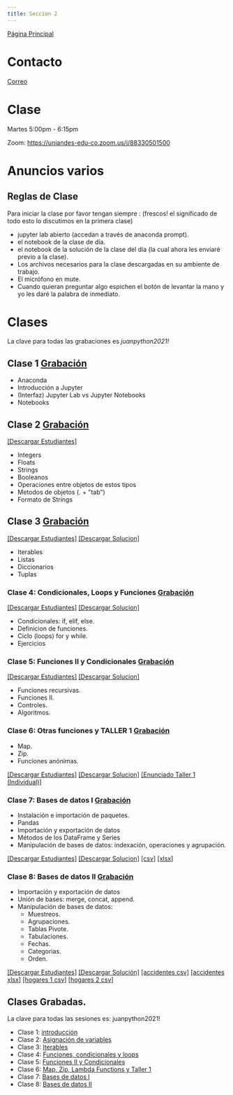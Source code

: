 ```yaml
---
title: Seccion 2
---
```

[Página Principal](./README.md)

# Contacto
[Correo](mailto:js.moreno11@uniandes.edu.co)

# Clase
Martes 5:00pm - 6:15pm 

Zoom: https://uniandes-edu-co.zoom.us/j/88330501500


# Anuncios varios
## Reglas de Clase

Para iniciar la clase por favor tengan siempre : (frescos! el significado de todo esto lo discutimos en la primera clase)
- jupyter lab abierto (accedan a través de anaconda prompt).
- el notebook de la clase de día.
- el notebook de la solución de la clase del día (la cual ahora les enviaré previo a la clase).
- Los archivos necesarios para la clase descargadas en su ambiente de trabajo. 
- El micrófono en mute.
- Cuando quieran preguntar algo espichen el botón de levantar la mano y yo les daré la palabra de inmediato.                  


# Clases
La clave para todas las grabaciones es _juanpython2021!_

## Clase 1 [Grabación](https://uniandes-edu-co.zoom.us/rec/share/wx3eYExR4s8Ps7a47toDWlnmUV8UYIZR3UDiEAnVgkzib0AtDX1GpNmRXdYMu6eG.6Md1lUoWvnWY7rcE)
- Anaconda
- Introducción a Jupyter 
- (Interfaz) Jupyter Lab vs Jupyter Notebooks
- Notebooks

## Clase 2 [Grabación](https://uniandes-edu-co.zoom.us/rec/share/BWQqKOEqoq9Epg0jPiwPV-aCUIkdmlN_z4hugJBRiQJKKw5v4YkCERu2ELJ4qzyp.E_wbkz56Oun3DXxn)
<a id="raw-url" href="https://github.com/julianchitiva/tallerpython/blob/main/clases/20211/Clase_1_Introduccion/Clase_1_Estudiantes_1_JC.ipynb" download>[Descargar Estudiantes]</a> 
- Integers
- Floats
- Strings
- Booleanos
- Operaciones entre objetos de estos tipos
- Metodos de objetos (. + "tab")
- Formato de Strings

## Clase 3 [Grabación](https://uniandes-edu-co.zoom.us/rec/share/MSTCOE99L4reXG6IpbbHasq-RLd4PvgvtscviCX0tbztztBhjT4njzTnJ3UBGA_O.n8yk5eTjJhqNZtrD)
<a id="raw-url" href="https://github.com/julianchitiva/tallerpython/blob/main/clases/20211/Clase_2_Iterables/Clase_2_Estudiantes_1.ipynb" download>[Descargar Estudiantes]</a> 
<a id="raw-url" href="https://github.com/julianchitiva/tallerpython/blob/main/clases/20211/Clase_2_Iterables/Clase_2_Solucion_1.ipynb" download>[Descargar Solucion]</a> 
- Iterables
- Listas
- Diccionarios
- Tuplas

### Clase 4: Condicionales, Loops y Funciones [Grabación](https://uniandes-edu-co.zoom.us/rec/share/7Wn2YN_5TBXpm72X9mTAEqpZya1EJegySZEzJaS-Cxp_X4dVtZf-3bEF1AgAfof8.U-4YM9fPX5UXPLfF)
<a id="raw-url" href="https://github.com/julianchitiva/tallerpython/blob/main/clases/20211/Clase_3_funciones_loops_condicionales/Clase_3_estudiantes_1.ipynb" download>[Descargar Estudiantes]</a>
<a id="raw-url" href="https://github.com/julianchitiva/tallerpython/blob/main/clases/20211/Clase_3_funciones_loops_condicionales/Clase_3_solucion_1.ipynb" download>[Descargar Solucion]</a>

- Condicionales: if, elif, else.
- Definicion de funciones.
- Ciclo (loops) for y while.
- Ejercicios


### Clase 5: Funciones II y Condicionales [Grabación](https://uniandes-edu-co.zoom.us/rec/share/YwyWxurF0eY3HzGIplr9gBn6ZGndOLKutRRD64lgGjINQ-u9eJgANWVcwh1AU6JP.wqHHhx8Bf1JRrQhF)
<a id="raw-url" href="https://github.com/julianchitiva/tallerpython/blob/main/clases/20211/Clase_4_funciones_II/Clase_4_estudiantes_1.ipynb" download>[Descargar Estudiantes]</a>
<a id="raw-url" href="https://github.com/julianchitiva/tallerpython/blob/main/clases/20211/Clase_4_funciones_II/Clase_4_solucion_1.ipynb" download>[Descargar Solucion]</a>

- Funciones recursivas.
- Funciones II.
- Controles.
- Algoritmos.

### Clase 6: Otras funciones y TALLER 1 [Grabación](https://uniandes-edu-co.zoom.us/rec/share/aObLfRrEyvjxcoEboAtg7a12heFY_Ylyy_Ol0YMb8t-66zSbYPgYIHNm7vO4WA-y.S4_p-gc8hNhQtp4q)
- Map.
- Zip.
- Funciones anónimas.

<a id="raw-url" href="https://github.com/julianchitiva/tallerpython/blob/main/clases/20211/Clase_5_funciones_III/Clase_5_estudiantes_1.ipynb" download>[Descargar Estudiantes]</a>
<a id="raw-url" href="https://github.com/julianchitiva/tallerpython/blob/main/clases/20211/Clase_5_funciones_III/Clase_5_solucion_1.ipynb" download>[Descargar Solucion]</a>
<a id="raw-url" href="https://github.com/julianchitiva/tallerpython/blob/main/clases/20211/Clase_6_taller_1/Taller_1_estudiantes.ipynb" download>[Enunciado Taller 1 (Individual)]</a>

### Clase 7: Bases de datos I [Grabación](https://uniandes-edu-co.zoom.us/rec/share/BUQc5LWTsUpG8qSMyVqCtayWjSGr6byv5YCOY30Xc1L0UprkcoM6B8JoXFkJlvoV.BiWyXZ53OkMW7QWJ)
- Instalación e importación de paquetes.
- Pandas
- Importación y exportación de datos
- Métodos de los DataFrame y Series
- Manipulación de bases de datos: indexación, operaciones y agrupación.

<a id="raw-url" href="https://github.com/julianchitiva/tallerpython/blob/main/clases/20211/Clase_7_introduccion_pandas/Clase_7_estudiantes.ipynb" download>[Descargar Estudiantes]</a>
<a id="raw-url" href="https://github.com/julianchitiva/tallerpython/blob/main/clases/20211/Clase_7_introduccion_pandas/Clase_7_solucion.ipynb" download>[Descargar Solucion]</a> 
<a id="raw-url" href="https://github.com/julianchitiva/tallerpython/blob/main/clases/20211/Clase_7_introduccion_pandas/info_accidentes.csv" download>[csv]</a> 
<a id="raw-url" href="https://github.com/julianchitiva/tallerpython/blob/main/clases/20211/Clase_7_introduccion_pandas/info_accidentes.xlsx" download>[xlsx]</a> 

### Clase 8: Bases de datos II [Grabación](https://uniandes-edu-co.zoom.us/rec/share/yfERCFeGBtVegOu5OH14AcD4NBvA8Iwbz9rY40PNRxlU7Xp3ubr2yLuxqpABYXoP.nJZjz1cYPPxg6t6V)
- Importación y exportación de datos
- Unión de bases: merge, concat, append.
- Manipulación de bases de datos:
    - Muestreos.
    - Agrupaciones.
    - Tablas Pivote.
    - Tabulaciones.
    - Fechas.
    - Categorias.
    - Orden.

<a id="raw-url" href="https://github.com/julianchitiva/tallerpython/blob/main/clases/20211/Clase_8_pandas_II/Clase_8_estudiantes.ipynb" download>[Descargar Estudiantes]</a>  <a id="raw-url" href="https://github.com/julianchitiva/tallerpython/blob/main/clases/20211/Clase_8_pandas_II/Clase_8_solucion.ipynb" download>[Descargar Solución]</a> <a id="raw-url" href="https://github.com/julianchitiva/tallerpython/blob/main/clases/20211/Clase_8_pandas_II/info_accidentes.csv" download>[accidentes csv]</a> 
<a id="raw-url" href="https://github.com/julianchitiva/tallerpython/blob/main/clases/20211/Clase_8_pandas_II/info_accidentes.xlsx" download>[accidentes xlsx]</a> 
<a id="raw-url" href="https://github.com/julianchitiva/tallerpython/blob/main/clases/20211/Clase_8_pandas_II/encuesta_hogares1.csv" download>[hogares 1 csv]</a> 
<a id="raw-url" href="https://github.com/julianchitiva/tallerpython/blob/main/clases/20211/Clase_8_pandas_II/encuesta_hogares2.csv" download>[hogares 2 csv]</a> 

## Clases Grabadas.

La clave para todas las sesiones es: juanpython2021!

- Clase 1: [introducción](https://uniandes-edu-co.zoom.us/rec/share/wx3eYExR4s8Ps7a47toDWlnmUV8UYIZR3UDiEAnVgkzib0AtDX1GpNmRXdYMu6eG.6Md1lUoWvnWY7rcE)
- Clase 2: [Asignación de variables](https://uniandes-edu-co.zoom.us/rec/share/BWQqKOEqoq9Epg0jPiwPV-aCUIkdmlN_z4hugJBRiQJKKw5v4YkCERu2ELJ4qzyp.E_wbkz56Oun3DXxn)
- Clase 3: [Iterables](https://uniandes-edu-co.zoom.us/rec/share/MSTCOE99L4reXG6IpbbHasq-RLd4PvgvtscviCX0tbztztBhjT4njzTnJ3UBGA_O.n8yk5eTjJhqNZtrD)
- Clase 4: [Funciones, condicionales y loops](https://uniandes-edu-co.zoom.us/rec/share/7Wn2YN_5TBXpm72X9mTAEqpZya1EJegySZEzJaS-Cxp_X4dVtZf-3bEF1AgAfof8.U-4YM9fPX5UXPLfF)
- Clase 5: [Funciones II y Condicionales](https://uniandes-edu-co.zoom.us/rec/share/YwyWxurF0eY3HzGIplr9gBn6ZGndOLKutRRD64lgGjINQ-u9eJgANWVcwh1AU6JP.wqHHhx8Bf1JRrQhF)
- Clase 6: [Map, Zip, Lambda Functions y Taller 1](https://uniandes-edu-co.zoom.us/rec/share/aObLfRrEyvjxcoEboAtg7a12heFY_Ylyy_Ol0YMb8t-66zSbYPgYIHNm7vO4WA-y.S4_p-gc8hNhQtp4q)
- Clase 7: [Bases de datos I](https://uniandes-edu-co.zoom.us/rec/share/BUQc5LWTsUpG8qSMyVqCtayWjSGr6byv5YCOY30Xc1L0UprkcoM6B8JoXFkJlvoV.BiWyXZ53OkMW7QWJ)
- Clase 8: [Bases de datos II](https://uniandes-edu-co.zoom.us/rec/share/yfERCFeGBtVegOu5OH14AcD4NBvA8Iwbz9rY40PNRxlU7Xp3ubr2yLuxqpABYXoP.nJZjz1cYPPxg6t6V)
